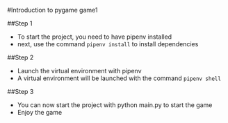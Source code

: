 #Introduction to pygame game1

##Step 1

- To start the project, you need to have pipenv installed
- next, use the command `pipenv install` to install dependencies

##Step 2

- Launch the virtual environment with pipenv
- A virtual environment will be launched with the command `pipenv shell`

##Step 3

- You can now start the project with python main.py to start the game
- Enjoy the game
